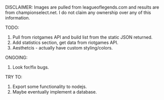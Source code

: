 DISCLAIMER:
Images are pulled from leagueoflegends.com and results are from championselect.net. I do not claim any ownership over any of this information.  

TODO:
1. Pull from riotgames API and build list from the static JSON returned.
2. Add statistics section, get data from riotgames API.
3. Aesthetcis - actually have custom styling/colors.

ONGOING:
1. Look for/fix bugs.

TRY TO:
1. Export some functionality to nodejs.
2. Maybe eventually implement a database.